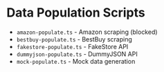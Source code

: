 # Data Population Scripts

- `amazon-populate.ts` - Amazon scraping (blocked)
- `bestbuy-populate.ts` - BestBuy scraping
- `fakestore-populate.ts` - FakeStore API
- `dummyjson-populate.ts` - DummyJSON API
- `mock-populate.ts` - Mock data generation
